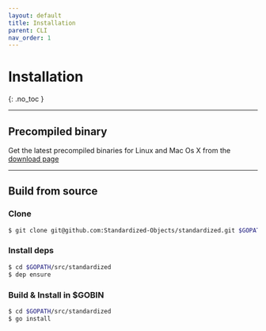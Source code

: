 ```yaml
---
layout: default
title: Installation
parent: CLI
nav_order: 1
---
```


# Installation
{: .no_toc }

---

## Precompiled binary

Get the latest precompiled binaries for Linux and Mac Os X from the [download page](https://github.com/Standardized-Objects/standardized/releases)

---

## Build from source

### Clone
```bash
$ git clone git@github.com:Standardized-Objects/standardized.git $GOPATH/src/standardized
```
### Install deps
```bash
$ cd $GOPATH/src/standardized
$ dep ensure
```
### Build & Install in $GOBIN
```bash
$ cd $GOPATH/src/standardized
$ go install
```
